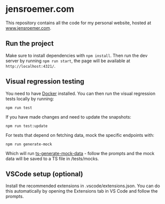 # jensroemer.com

This repository contains all the code for my personal website, hosted at www.jensroemer.com.

## Run the project

Make sure to install dependencies with `npm install`. Then run the dev server by running `npm run start`, the page will be available at `http://localhost:4321/`.

## Visual regression testing

You need to have [Docker](https://docs.docker.com/get-docker/) installed. You can then run the visual regression tests locally by running:

```
npm run test
```

If you have made changes and need to update the snapshots:

```
npm run test:update
```

For tests that depend on fetching data, mock the specific endpoints with:

```
npm run generate-mock
```

Which will run [ts-generate-mock-data](https://github.com/jhroemer/ts-generate-mock-data) - follow the prompts and the mock data will be saved to a TS file in /tests/mocks.

## VSCode setup (optional)

Install the recommended extensions in .vscode/extensions.json.
You can do this automatically by opening the Extensions tab in VS Code and follow the prompts.
